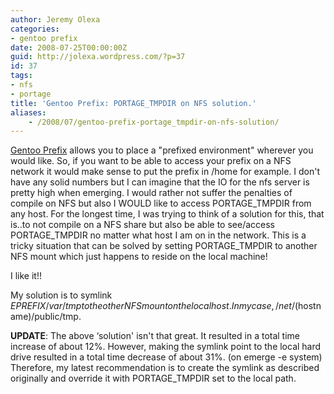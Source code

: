 ```yaml
---
author: Jeremy Olexa
categories:
- gentoo prefix
date: 2008-07-25T00:00:00Z
guid: http://jolexa.wordpress.com/?p=37
id: 37
tags:
- nfs
- portage
title: 'Gentoo Prefix: PORTAGE_TMPDIR on NFS solution.'
aliases:
    - /2008/07/gentoo-prefix-portage_tmpdir-on-nfs-solution/
---
```


[Gentoo Prefix][1] allows you to place a "prefixed environment" wherever you would like. So, if you want to be able to access your prefix on a NFS network it would make sense to put the prefix in /home for example. I don't have any solid numbers but I can imagine that the IO for the nfs server is pretty high when emerging. I would rather not suffer the penalties of compile on NFS but also I WOULD like to access PORTAGE\_TMPDIR from any host. For the longest time, I was trying to think of a solution for this, that is..to not compile on a NFS share but also be able to see/access PORTAGE\_TMPDIR no matter what host I am on in the network. This is a tricky situation that can be solved by setting PORTAGE_TMPDIR to another NFS mount which just happens to reside on the local machine!

I like it!!

My solution is to symlink $EPREFIX/var/tmp to the other NFS mount on the localhost. In my case, /net/$(hostname)/public/tmp.

**UPDATE**: The above &#8216;solution' isn't that great. It resulted in a total time increase of about 12%. However, making the symlink point to the local hard drive resulted in a total time decrease of about 31%. (on emerge -e system) Therefore, my latest recommendation is to create the symlink as described originally and override it with PORTAGE_TMPDIR set to the local path.

 [1]: http://www.gentoo.org/proj/en/gentoo-alt/prefix/index.xml